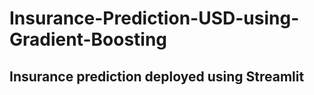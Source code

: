 # Insurance-Prediction-USD-using-Gradient-Boosting
## Insurance prediction deployed using Streamlit
